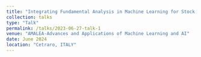 ```yaml
---
title: "Integrating Fundamental Analysis in Machine Learning for Stock Price Prediction: The First Insights from a Comprehensive Survey"
collection: talks
type: "Talk"
permalink: /talks/2023-06-27-talk-1
venue: "AMALEA-Advances and Applications of Machine Learning and AI" 
date: June 2024
location: "Cetraro, ITALY"
---
```





